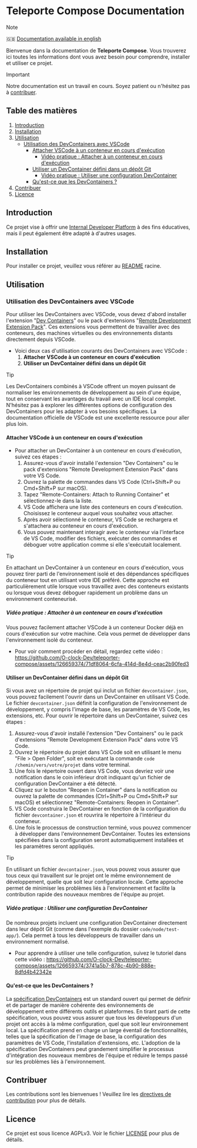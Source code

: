 # Teleporte Compose Documentation

> [!NOTE]  
> 🇬🇧 [Documentation available in english](README.md)

Bienvenue dans la documentation de **Teleporte Compose**. Vous trouverez ici toutes les informations dont vous avez besoin pour comprendre, installer et utiliser ce projet.

> [!IMPORTANT]  
> Notre documentation est un travail en cours. Soyez patient ou n'hésitez pas à [contribuer](#contribuer).

## Table des matières

1. [Introduction](#introduction)
2. [Installation](#installation)
3. [Utilisation](#utilisation)
   - [Utilisation des DevContainers avec VSCode](#utilisation-des-devcontainers-avec-vscode)
     - [Attacher VSCode à un conteneur en cours d'exécution](#attacher-vscode-à-un-conteneur-en-cours-dexécution)
       - [Vidéo pratique : Attacher à un conteneur en cours d'exécution](#vidéo-pratique--attacher-à-un-conteneur-en-cours-dexécution)
     - [Utiliser un DevContainer défini dans un dépôt Git](#utiliser-un-devcontainer-défini-dans-un-dépôt-git)
       - [Vidéo pratique : Utiliser une configuration DevContainer](#vidéo-pratique--utiliser-une-configuration-devcontainer)
     - [Qu'est-ce que les DevContainers ?](#quest-ce-que-les-devcontainers-)
4. [Contribuer](#contribuer)
5. [Licence](#licence)

## Introduction

Ce projet vise à offrir une [Internal Developer Platform](https://internaldeveloperplatform.org/what-is-an-internal-developer-platform/) à des fins éducatives, mais il peut également être adapté à d'autres usages.

## Installation

Pour installer ce projet, veuillez vous référer au [README](../README.md) racine.

## Utilisation

### Utilisation des DevContainers avec VSCode

Pour utiliser les DevContainers avec VSCode, vous devez d'abord installer l'extension "[Dev Containers](https://marketplace.visualstudio.com/items?itemName=ms-vscode-remote.remote-containers)" ou le pack d'extensions "[Remote Development Extension Pack](https://marketplace.visualstudio.com/items?itemName=ms-vscode-remote.vscode-remote-extensionpack)". Ces extensions vous permettent de travailler avec des conteneurs, des machines virtuelles ou des environnements distants directement depuis VSCode.

* Voici deux cas d'utilisation courants des DevContainers avec VSCode :
  1. **Attacher VSCode à un conteneur en cours d'exécution**
  2. **Utiliser un DevContainer défini dans un dépôt Git**

> [!TIP] 
> Les DevContainers combinés à VSCode offrent un moyen puissant de normaliser les environnements de développement au sein d'une équipe, tout en conservant les avantages du travail avec un IDE local complet.
> N'hésitez pas à explorer les différentes options de configuration des DevContainers pour les adapter à vos besoins spécifiques. La documentation officielle de VSCode est une excellente ressource pour aller plus loin.

#### Attacher VSCode à un conteneur en cours d'exécution

* Pour attacher un DevContainer à un conteneur en cours d'exécution, suivez ces étapes :
  1. Assurez-vous d'avoir installé l'extension "Dev Containers" ou le pack d'extensions "Remote Development Extension Pack" dans votre VS Code.
  2. Ouvrez la palette de commandes dans VS Code (Ctrl+Shift+P ou Cmd+Shift+P sur macOS).
  3. Tapez "Remote-Containers: Attach to Running Container" et sélectionnez-le dans la liste.
  4. VS Code affichera une liste des conteneurs en cours d'exécution. Choisissez le conteneur auquel vous souhaitez vous attacher.
  5. Après avoir sélectionné le conteneur, VS Code se rechargera et s'attachera au conteneur en cours d'exécution.
  6. Vous pouvez maintenant interagir avec le conteneur via l'interface de VS Code, modifier des fichiers, exécuter des commandes et déboguer votre application comme si elle s'exécutait localement.

> [!TIP]
> En attachant un DevContainer à un conteneur en cours d'exécution, vous pouvez tirer parti de l'environnement isolé et des dépendances spécifiques du conteneur tout en utilisant votre IDE préféré. Cette approche est particulièrement utile lorsque vous travaillez avec des conteneurs existants ou lorsque vous devez déboguer rapidement un problème dans un environnement conteneurisé.

##### Vidéo pratique : Attacher à un conteneur en cours d'exécution

Vous pouvez facilement attacher VSCode à un conteneur Docker déjà en cours d'exécution sur votre machine. Cela vous permet de développer dans l'environnement isolé du conteneur.

* Pour voir comment procéder en détail, regardez cette vidéo :
  https://github.com/O-clock-Dev/teleporter-compose/assets/126659374/71df8064-6cfa-414d-8e4d-ceac2b90fed3

#### Utiliser un DevContainer défini dans un dépôt Git

Si vous avez un répertoire de projet qui inclut un fichier `devcontainer.json`, vous pouvez facilement l'ouvrir dans un DevContainer en utilisant VS Code. Le fichier `devcontainer.json` définit la configuration de l'environnement de développement, y compris l'image de base, les paramètres de VS Code, les extensions, etc. Pour ouvrir le répertoire dans un DevContainer, suivez ces étapes :

1. Assurez-vous d'avoir installé l'extension "Dev Containers" ou le pack d'extensions "Remote Development Extension Pack" dans votre VS Code.
2. Ouvrez le répertoire du projet dans VS Code soit en utilisant le menu "File > Open Folder", soit en exécutant la commande `code /chemin/vers/votre/projet` dans votre terminal.
3. Une fois le répertoire ouvert dans VS Code, vous devriez voir une notification dans le coin inférieur droit indiquant qu'un fichier de configuration DevContainer a été détecté.
4. Cliquez sur le bouton "Reopen in Container" dans la notification ou ouvrez la palette de commandes (Ctrl+Shift+P ou Cmd+Shift+P sur macOS) et sélectionnez "Remote-Containers: Reopen in Container".
5. VS Code construira le DevContainer en fonction de la configuration du fichier `devcontainer.json` et rouvrira le répertoire à l'intérieur du conteneur.
6. Une fois le processus de construction terminé, vous pouvez commencer à développer dans l'environnement DevContainer. Toutes les extensions spécifiées dans la configuration seront automatiquement installées et les paramètres seront appliqués.

> [!TIP]
> En utilisant un fichier `devcontainer.json`, vous pouvez vous assurer que tous ceux qui travaillent sur le projet ont le même environnement de développement, quelle que soit leur configuration locale. Cette approche permet de minimiser les problèmes liés à l'environnement et facilite la contribution rapide des nouveaux membres de l'équipe au projet.

##### Vidéo pratique : Utiliser une configuration DevContainer

De nombreux projets incluent une configuration DevContainer directement dans leur dépôt Git (comme dans l'exemple du dossier `code/node/test-app/`). Cela permet à tous les développeurs de travailler dans un environnement normalisé.

* Pour apprendre à utiliser une telle configuration, suivez le tutoriel dans cette vidéo :
 https://github.com/O-clock-Dev/teleporter-compose/assets/126659374/3741a5b7-878c-4b90-888e-8dfd4b42342e

#### Qu'est-ce que les DevContainers ?

La [spécification DevContainers](https://containers.dev/) est un standard ouvert qui permet de définir et de partager de manière cohérente des environnements de développement entre différents outils et plateformes. En tirant parti de cette spécification, vous pouvez vous assurer que tous les développeurs d'un projet ont accès à la même configuration, quel que soit leur environnement local. La spécification prend en charge un large éventail de fonctionnalités, telles que la spécification de l'image de base, la configuration des paramètres de VS Code, l'installation d'extensions, etc. L'adoption de la spécification DevContainers peut grandement simplifier le processus d'intégration des nouveaux membres de l'équipe et réduire le temps passé sur les problèmes liés à l'environnement.

## Contribuer

Les contributions sont les bienvenues ! Veuillez lire les [directives de contribution](../CONTRIBUTING.md) pour plus de détails.

## Licence

Ce projet est sous licence AGPLv3. Voir le fichier [LICENSE](../LICENSE) pour plus de détails.